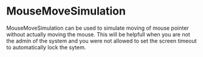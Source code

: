 # MouseMoveSimulation
MouseMoveSimulation can be used to simulate moving of mouse pointer without actually moving the mouse.
This will be helpfull when you are not the admin of the system and you were not allowed to set the screen timeout to automatically lock the sytem.
